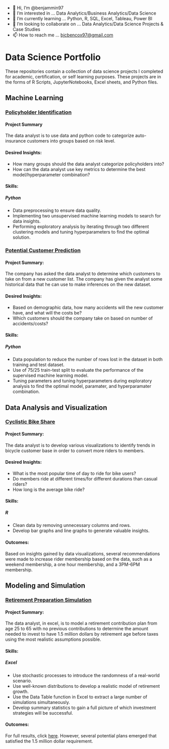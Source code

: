 - 👋 Hi, I’m @benjammin97
- 👀 I’m interested in ... Data Analytics/Business Analytics/Data Science
- 🌱 I’m currently learning ... Python, R, SQL, Excel, Tableau, Power BI
- 💞️ I’m looking to collaborate on ... Data Analytics/Data Science Projects & Case Studies
- 📫 How to reach me ... bjcbencox97@gmail.com

# Data Science Portfolio
These repositories contain a collection of data science projects I completed for academic, certification, or self learning purposes. These projects are in the forms of R Scripts, JupyterNotebooks, Excel sheets, and Python files. 


## Machine Learning
### [Policyholder Identification](https://github.com/benjammin97/PolicyholderIdentification#readme)
#### Project Summary
The data analyst is to use data and python code to categorize auto-insurance customers into groups based on risk level.
#### Desired Insights:
* How many groups should the data analyst categorize policyholders into?
* How can the data analyst use key metrics to determine the best model/hyperparameter combination?
#### Skills:
##### Python
* Data preprocessing to ensure data quality.
* Implementing two unsupervised machine learning models to search for data insights. 
* Performing exploratory analysis by iterating through two different clustering models and tuning hyperparameters to find the optimal solution. 


### [Potential Customer Prediction](https://github.com/benjammin97/PotentialCustomerPrediction#readme)
#### Project Summary:
The company has asked the data analyst to determine which customers to take on from a new customer list. The company has given the analyst some historical data that he can use to make inferences on the new dataset. 
#### Desired Insights:
* Based on demographic data, how many accidents will the new customer have, and what will the costs be?
* Which customers should the company take on based on number of accidents/costs?
#### Skills:
##### Python
* Data population to reduce the number of rows lost in the dataset in both training and test dataset.
* Use of 75/25 train-test split to evaluate the performance of the supervised machine learning model.
* Tuning parameters and tuning hyperparameters during exploratory analysis to find the optimal model, paramater, and hyperparamater combination.

## Data Analysis and Visualization
### [Cyclistic Bike Share](https://github.com/benjammin97/CyclisticBikeShare)
#### Project Summary:
The data analyst is to develop various visualizations to identify trends in bicycle customer base in order to convert more riders to members.
#### Desired Insights:
* What is the most popular time of day to ride for bike users?
* Do members ride at different times/for different durations than casual riders?
* How long is the average bike ride?
#### Skills:
##### R
* Clean data by removing unnecessary columns and rows.
* Develop bar graphs and line graphs to generate valuable insights.
#### Outcomes:
Based on insights gained by data visualizations, several recommendations were made to increase rider membership based on the data, such as a weekend membership, a one hour membership, and a 3PM-6PM membership.

## Modeling and Simulation
### [Retirement Preparation Simulation](https://github.com/benjammin97/RetirementSimulation/blob/main/README.md)
#### Project Summary: 
The data analyst, in excel, is to model a retirement contribution plan from age 25 to 65 with no previous contributions to determine the amount needed to invest to have 1.5 million dollars by retirement age before taxes using the most realistic assumptions possible. 
#### Skills:
##### Excel
* Use stochastic processes to introduce the randomness of a real-world scenario.
* Use well-known distributions to develop a realistic model of retirement growth.
* Use the Data Table function in Excel to extract a large number of simulations simultaneously.
* Develop summary statistics to gain a full picture of which investment strategies will be successful.
#### Outcomes:
For full results, click [here](https://github.com/benjammin97/RetirementSimulation/blob/main/Final%20Project%20610.docx). However, several potential plans emerged that satisfied the 1.5 million dollar requirement.
